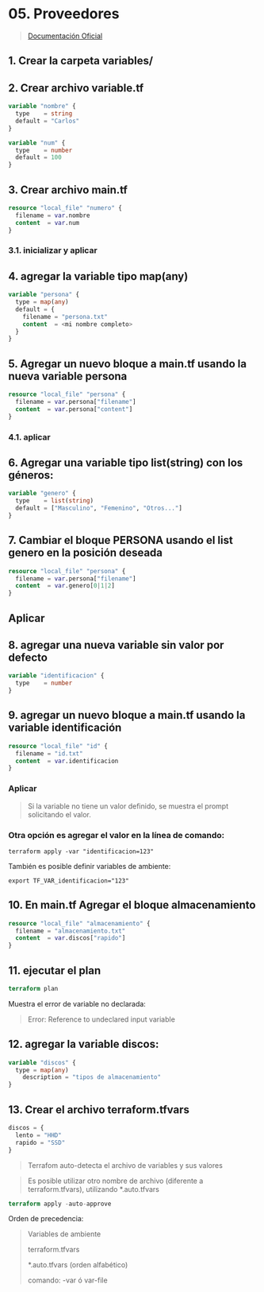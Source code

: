 # 05. Proveedores <!-- omit in TOC -->



> [Documentación Oficial](https://www.terraform.io/language/values/variables)

## 1. Crear la carpeta variables/

## 2. Crear archivo variable.tf

```tf
variable "nombre" {
  type    = string
  default = "Carlos"
}

variable "num" {
  type    = number
  default = 100
}
```

## 3. Crear archivo main.tf
```tf
resource "local_file" "numero" {
  filename = var.nombre
  content  = var.num
}
```
### 3.1. inicializar y aplicar

## 4. agregar la variable tipo map(any)
```tf
variable "persona" {
  type = map(any)
  default = {
    filename = "persona.txt"
    content  = <mi nombre completo>
  }
}
```

## 5. Agregar un nuevo bloque a main.tf usando la nueva variable persona
```tf
resource "local_file" "persona" {
  filename = var.persona["filename"]
  content  = var.persona["content"]
}
```
### 4.1. aplicar
## 6. Agregar una variable tipo list(string) con los géneros:
```tf
variable "genero" {
  type    = list(string)
  default = ["Masculino", "Femenino", "Otros..."]
}
```


## 7. Cambiar el bloque PERSONA usando el list genero en la posición deseada
```tf
resource "local_file" "persona" {
  filename = var.persona["filename"]
  content  = var.genero[0|1|2]
}
```

## Aplicar

## 8. agregar una nueva variable sin valor por defecto
```tf
variable "identificacion" {
  type    = number
}
```
## 9. agregar un nuevo bloque a main.tf usando la variable identificación
```tf
resource "local_file" "id" {
  filename = "id.txt"
  content  = var.identificacion
}
```
### Aplicar
> Si la variable no tiene un valor definido, se muestra el prompt solicitando el valor.


### Otra opción es agregar el valor en la línea de comando:
```vim
terraform apply -var "identificacion=123"
```

También es posible definir variables de ambiente:
```vim
export TF_VAR_identificacion="123"
```

## 10. En main.tf Agregar el bloque almacenamiento
```tf
resource "local_file" "almacenamiento" {
  filename = "almacenamiento.txt"
  content  = var.discos["rapido"]
}
```


## 11. ejecutar el plan
```tf
terraform plan
```

Muestra el error de variable no declarada:
> Error: Reference to undeclared input variable

## 12. agregar la variable discos:
```tf
variable "discos" {
  type = map(any)
	description = "tipos de almacenamiento"
}
```


## 13. Crear el archivo terraform.tfvars
```tf
discos = {
  lento = "HHD"
  rapido = "SSD"
}
```

> Terrafom auto-detecta el archivo de variables y sus valores

> Es posible utilizar otro nombre de archivo (diferente a terraform.tfvars), utilizando *.auto.tfvars

```tf
terraform apply -auto-approve
```

Orden de precedencia:

> Variables de ambiente
>
> terraform.tfvars
>
> *.auto.tfvars (orden alfabético)
>
> comando: -var ó var-file
